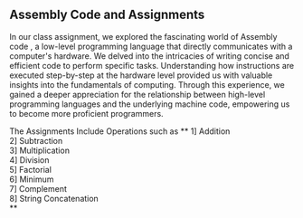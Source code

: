 ## Assembly Code and Assignments

In our class assignment, we explored the fascinating world of Assembly code
, a low-level programming language that directly communicates with a computer's hardware. 
We delved into the intricacies of writing concise and efficient code to perform specific tasks. 
Understanding how instructions are executed step-by-step at the hardware level provided us with valuable insights into the fundamentals of computing. 
Through this experience, we gained a deeper appreciation for the relationship between high-level programming languages and the underlying machine code, empowering us to become more proficient programmers.

The Assignments Include Operations such as
** 
1] Addition <br/>
2] Subtraction <br/>
3] Multiplication <br/>
4] Division <br/>
5] Factorial <br/>
6] Minimum <br/>
7] Complement <br/>
8] String Concatenation <br/> **


